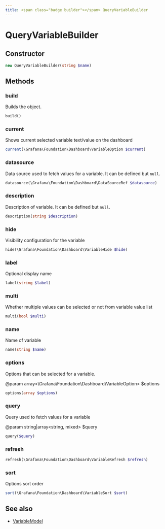 ```yaml
---
title: <span class="badge builder"></span> QueryVariableBuilder
---
```

# <span class="badge builder"></span> QueryVariableBuilder

## Constructor

```php
new QueryVariableBuilder(string $name)
```
## Methods

### <span class="badge object-method"></span> build

Builds the object.

```php
build()
```

### <span class="badge object-method"></span> current

Shows current selected variable text/value on the dashboard

```php
current(\Grafana\Foundation\Dashboard\VariableOption $current)
```

### <span class="badge object-method"></span> datasource

Data source used to fetch values for a variable. It can be defined but `null`.

```php
datasource(\Grafana\Foundation\Dashboard\DataSourceRef $datasource)
```

### <span class="badge object-method"></span> description

Description of variable. It can be defined but `null`.

```php
description(string $description)
```

### <span class="badge object-method"></span> hide

Visibility configuration for the variable

```php
hide(\Grafana\Foundation\Dashboard\VariableHide $hide)
```

### <span class="badge object-method"></span> label

Optional display name

```php
label(string $label)
```

### <span class="badge object-method"></span> multi

Whether multiple values can be selected or not from variable value list

```php
multi(bool $multi)
```

### <span class="badge object-method"></span> name

Name of variable

```php
name(string $name)
```

### <span class="badge object-method"></span> options

Options that can be selected for a variable.

@param array<\Grafana\Foundation\Dashboard\VariableOption> $options

```php
options(array $options)
```

### <span class="badge object-method"></span> query

Query used to fetch values for a variable

@param string|array<string, mixed> $query

```php
query($query)
```

### <span class="badge object-method"></span> refresh

```php
refresh(\Grafana\Foundation\Dashboard\VariableRefresh $refresh)
```

### <span class="badge object-method"></span> sort

Options sort order

```php
sort(\Grafana\Foundation\Dashboard\VariableSort $sort)
```

## See also

 * <span class="badge object-type-class"></span> [VariableModel](./object-VariableModel.md)
